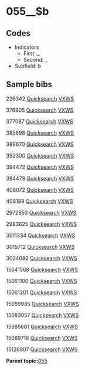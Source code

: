 # 055\_\_$b

## Codes

-   Indicators
    -   First: \_
    -   Second: \_
-   Subfield: b

## Sample bibs

226342 [Quicksearch](https://search.library.yale.edu/catalog/226342) [VXWS](http://prodorbis.library.yale.edu:7014/vxws/GetHoldingsService?bibId=226342)

376905 [Quicksearch](https://search.library.yale.edu/catalog/376905) [VXWS](http://prodorbis.library.yale.edu:7014/vxws/GetHoldingsService?bibId=376905)

377087 [Quicksearch](https://search.library.yale.edu/catalog/377087) [VXWS](http://prodorbis.library.yale.edu:7014/vxws/GetHoldingsService?bibId=377087)

385898 [Quicksearch](https://search.library.yale.edu/catalog/385898) [VXWS](http://prodorbis.library.yale.edu:7014/vxws/GetHoldingsService?bibId=385898)

389670 [Quicksearch](https://search.library.yale.edu/catalog/389670) [VXWS](http://prodorbis.library.yale.edu:7014/vxws/GetHoldingsService?bibId=389670)

392300 [Quicksearch](https://search.library.yale.edu/catalog/392300) [VXWS](http://prodorbis.library.yale.edu:7014/vxws/GetHoldingsService?bibId=392300)

394472 [Quicksearch](https://search.library.yale.edu/catalog/394472) [VXWS](http://prodorbis.library.yale.edu:7014/vxws/GetHoldingsService?bibId=394472)

394478 [Quicksearch](https://search.library.yale.edu/catalog/394478) [VXWS](http://prodorbis.library.yale.edu:7014/vxws/GetHoldingsService?bibId=394478)

408072 [Quicksearch](https://search.library.yale.edu/catalog/408072) [VXWS](http://prodorbis.library.yale.edu:7014/vxws/GetHoldingsService?bibId=408072)

408189 [Quicksearch](https://search.library.yale.edu/catalog/408189) [VXWS](http://prodorbis.library.yale.edu:7014/vxws/GetHoldingsService?bibId=408189)

2972853 [Quicksearch](https://search.library.yale.edu/catalog/2972853) [VXWS](http://prodorbis.library.yale.edu:7014/vxws/GetHoldingsService?bibId=2972853)

2983625 [Quicksearch](https://search.library.yale.edu/catalog/2983625) [VXWS](http://prodorbis.library.yale.edu:7014/vxws/GetHoldingsService?bibId=2983625)

3011334 [Quicksearch](https://search.library.yale.edu/catalog/3011334) [VXWS](http://prodorbis.library.yale.edu:7014/vxws/GetHoldingsService?bibId=3011334)

3015712 [Quicksearch](https://search.library.yale.edu/catalog/3015712) [VXWS](http://prodorbis.library.yale.edu:7014/vxws/GetHoldingsService?bibId=3015712)

3024082 [Quicksearch](https://search.library.yale.edu/catalog/3024082) [VXWS](http://prodorbis.library.yale.edu:7014/vxws/GetHoldingsService?bibId=3024082)

15041568 [Quicksearch](https://search.library.yale.edu/catalog/15041568) [VXWS](http://prodorbis.library.yale.edu:7014/vxws/GetHoldingsService?bibId=15041568)

15061100 [Quicksearch](https://search.library.yale.edu/catalog/15061100) [VXWS](http://prodorbis.library.yale.edu:7014/vxws/GetHoldingsService?bibId=15061100)

15061201 [Quicksearch](https://search.library.yale.edu/catalog/15061201) [VXWS](http://prodorbis.library.yale.edu:7014/vxws/GetHoldingsService?bibId=15061201)

15069985 [Quicksearch](https://search.library.yale.edu/catalog/15069985) [VXWS](http://prodorbis.library.yale.edu:7014/vxws/GetHoldingsService?bibId=15069985)

15083057 [Quicksearch](https://search.library.yale.edu/catalog/15083057) [VXWS](http://prodorbis.library.yale.edu:7014/vxws/GetHoldingsService?bibId=15083057)

15085681 [Quicksearch](https://search.library.yale.edu/catalog/15085681) [VXWS](http://prodorbis.library.yale.edu:7014/vxws/GetHoldingsService?bibId=15085681)

15089718 [Quicksearch](https://search.library.yale.edu/catalog/15089718) [VXWS](http://prodorbis.library.yale.edu:7014/vxws/GetHoldingsService?bibId=15089718)

15126807 [Quicksearch](https://search.library.yale.edu/catalog/15126807) [VXWS](http://prodorbis.library.yale.edu:7014/vxws/GetHoldingsService?bibId=15126807)

**Parent topic:**[055](../../tags/055/055.md)

